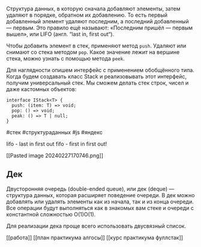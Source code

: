 Структура данных, в которую сначала добавляют элементы, затем удаляют в порядке, обратном их добавлению. То есть первый добавленный элемент удаляют последним, а последний добавленный — первым. Это правило ещё называют: «Последним пришёл — первым вышел», или LIFO (англ. “last in, first out“).

Чтобы добавить элемент в стек, применяют метод `push`. Удаляют или снимают со стека методом `pop`. Какое значение лежит на вершине стека, можно узнать с помощью метода `peek`.

Для наглядности опишем интерфейс с применением обобщённого типа. Когда будем создавать класс Stack и реализовывать этот интерфейс, получим универсальный стек. Мы сможем делать стек строк, чисел и даже кастомных объектов:

```
interface IStack<T> {
  push: (item: T) => void;
  pop: () => void;
  peak: () => T | null;
} 
```

#стек  #структураданных #js #яндекс

lifo - last in first out 
fifo - first in first out!

[[Pasted image 20240227170746.png]]

## Дек

Двусторонняя очередь (double-ended queue), или дек (deque) — структура данных, которая расширяет поведение очереди. В дек можно добавлять или удалять элементы как из начала, так и из конца очереди. Все операции будут выполняться как в знакомых вам стеке и очереди с константной сложностью О(1)О(1).

Для реализации дека проще всего использовать двусвязный список.

[[работа]]
[[план практикума алгосы]]
[[курс практикума фуллстак]]